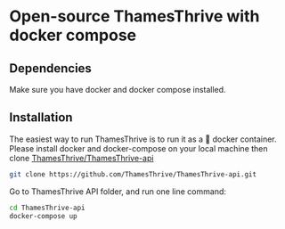 # Open-source ThamesThrive with docker compose

## Dependencies

Make sure you have docker and docker compose installed.

## Installation

The easiest way to run ThamesThrive is to run it as a :whale: docker container. Please install docker and docker-compose on your local machine 
then clone [ThamesThrive/ThamesThrive-api](https://github.com/ThamesThrive/ThamesThrive-api.git)

```bash
git clone https://github.com/ThamesThrive/ThamesThrive-api.git
```

Go to ThamesThrive API folder, and run one line command:

```bash
cd ThamesThrive-api
docker-compose up
```
